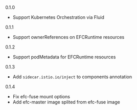 0.1.0

- Support Kubernetes Orchestration via Fluid

0.1.1

- Support ownerReferences on EFCRuntime resources

0.1.2

- Support podMetadata for EFCRuntime resources

0.1.3

- Add `sidecar.istio.io/inject` to components annotation

0.1.4

- Fix efc-fuse mount options
- Add efc-master image splited from efc-fuse image